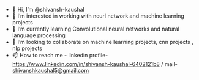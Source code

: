 - 👋 Hi, I’m @shivansh-kaushal
- 👀 I’m interested in working with neurl network and machine learning projects
- 🌱 I’m currently learning Convolutional neural networks and natural language processing
- 💞️ I’m looking to collaborate on machine learning projects, cnn projects , nlp projects
- 📫 How to reach me - linkedin profile-https://www.linkedin.com/in/shivansh-kaushal-6402121b8    /  mail- shivanshkaushal5@gmail.com

<!---
shivansh-kaushal/shivansh-kaushal is a ✨ special ✨ repository because its `README.md` (this file) appears on your GitHub profile.
You can click the Preview link to take a look at your changes.
--->
